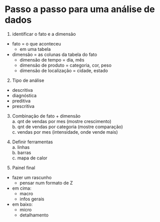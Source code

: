 # Passo a passo para uma análise de dados

1) identificar o fato e a dimensão
- fato = o que aconteceu
    - em uma tabela
- dimensão = as colunas da tabela do fato
    - dimensão de tempo =  dia, mês
    - dimensão de produto = categoria, cor, peso
    - dimensão de localização = cidade, estado
2) Tipo de análise
- descritiva
- diagnóstica
- preditiva
- prescritiva

3) Combinação de fato + dimensão\
a. qnt de vendas por mes (mostre crescimento)\
b.  qnt de vendas por categoria (mostre comparação)\
c. vendas por mes (intensidade, onde vende mais)

4) Definir ferramentas\
a. linhas\
b. barras\
c. mapa de calor

5) Painel final
- fazer um rascunho
    - pensar num formato de Z
- em cima:
    - macro
    - infos gerais
- em baixo:
    - micro
    - detalhamento

